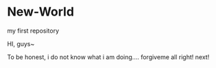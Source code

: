 # New-World
my first repository

HI, guys~

 To be honest, i do not know what i am doing.... forgiveme
  all right! next!
